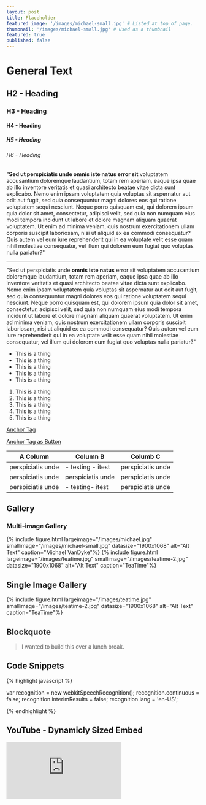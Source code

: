 ```yaml
---
layout: post
title: Placeholder
featured_image: '/images/michael-small.jpg' # Listed at top of page.
thumbnail: '/images/michael-small.jpg' # Used as a thumbnail
featured: true
published: false
---
```


# General Text

## H2 - Heading

### H3 - Heading

#### H4 - Heading

##### H5 - Heading

###### H6 - Heading

"**Sed ut perspiciatis unde omnis iste natus error sit** voluptatem accusantium doloremque laudantium, totam rem aperiam, eaque ipsa quae ab illo inventore veritatis et quasi architecto beatae vitae dicta sunt explicabo. Nemo enim ipsam voluptatem quia voluptas sit aspernatur aut odit aut fugit, sed quia consequuntur magni dolores eos qui ratione voluptatem sequi nesciunt. Neque porro quisquam est, qui dolorem ipsum quia dolor sit amet, consectetur, adipisci velit, sed quia non numquam eius modi tempora incidunt ut labore et dolore magnam aliquam quaerat voluptatem. Ut enim ad minima veniam, quis nostrum exercitationem ullam corporis suscipit laboriosam, nisi ut aliquid ex ea commodi consequatur? Quis autem vel eum iure reprehenderit qui in ea voluptate velit esse quam nihil molestiae consequatur, vel illum qui dolorem eum fugiat quo voluptas nulla pariatur?"

---

"Sed ut perspiciatis unde **omnis iste natus** error sit voluptatem accusantium doloremque laudantium, totam rem aperiam, eaque ipsa quae ab illo inventore veritatis et quasi architecto beatae vitae dicta sunt explicabo. Nemo enim ipsam voluptatem quia voluptas sit aspernatur aut odit aut fugit, sed quia consequuntur magni dolores eos qui ratione voluptatem sequi nesciunt. Neque porro quisquam est, qui dolorem ipsum quia dolor sit amet, consectetur, adipisci velit, sed quia non numquam eius modi tempora incidunt ut labore et dolore magnam aliquam quaerat voluptatem. Ut enim ad minima veniam, quis nostrum exercitationem ullam corporis suscipit laboriosam, nisi ut aliquid ex ea commodi consequatur? Quis autem vel eum iure reprehenderit qui in ea voluptate velit esse quam nihil molestiae consequatur, vel illum qui dolorem eum fugiat quo voluptas nulla pariatur?"

- This is a thing
- This is a thing
- This is a thing
- This is a thing
- This is a thing

1. This is a thing
2. This is a thing
3. This is a thing
4. This is a thing
5. This is a thing

[Anchor Tag](#)

<a href="#" class="button">Anchor Tag as Button</a>

| A Column          | Column B          | Columb C          |
|-------------------|-------------------|-------------------|
| perspiciatis unde | - testing - itest | perspiciatis unde |
| perspiciatis unde | perspiciatis unde | perspiciatis unde |
| perspiciatis unde | - testing- itest  | perspiciatis unde |

## Gallery

### Multi-image Gallery
<div class="gallery" itemscope itemtype="http://schema.org/ImageGallery">
    {% include figure.html largeimage="/images/michael.jpg" smallimage="/images/michael-small.jpg" datasize="1900x1068" alt="Alt Text" caption="Michael VanDyke"%}
    {% include figure.html largeimage="/images/teatime.jpg" smallimage="/images/teatime-2.jpg" datasize="1900x1068" alt="Alt Text" caption="TeaTime"%}
</div>

## Single Image Gallery
<div class="gallery" itemscope itemtype="http://schema.org/ImageGallery">
    {% include figure.html largeimage="/images/teatime.jpg" smallimage="/images/teatime-2.jpg" datasize="1900x1068" alt="Alt Text" caption="TeaTime"%}
</div>


## Blockquote
> I wanted to build this over a lunch break.


## Code Snippets

{% highlight javascript %}

var recognition = new webkitSpeechRecognition();
recognition.continuous = false;
recognition.interimResults = false;
recognition.lang = 'en-US';

{% endhighlight %}

## YouTube - Dynamicly Sized Embed
<div class='embed-container'><iframe src='https://www.youtube.com/embed/suHjkLq_xWA' frameborder='0' allowfullscreen></iframe></div>
